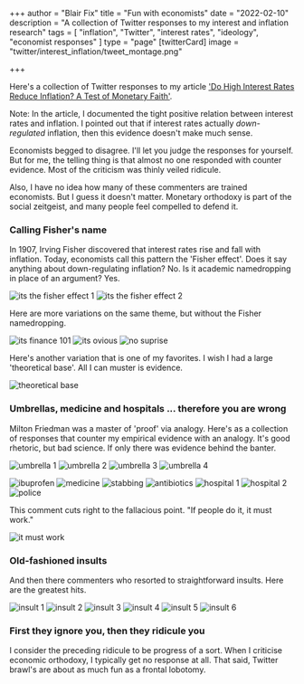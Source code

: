 +++
author = "Blair Fix"
title =  "Fun with economists"
date = "2022-02-10"
description = "A collection of Twitter responses to my interest and inflation research"
tags = [ "inflation", "Twitter", "interest rates", "ideology", "economist responses" ]
type = "page"
[twitterCard]
    image = "twitter/interest_inflation/tweet_montage.png"

+++

Here's a collection of Twitter responses to my article ['Do High Interest Rates Reduce Inflation? A Test of Monetary Faith'](https://economicsfromthetopdown.com/2023/02/04/do-high-interest-rates-reduce-inflation-a-test-of-monetary-faith/). 

Note: In the article, I documented the tight positive relation between interest rates and inflation. I pointed out that if interest rates actually *down-regulated* inflation, then this evidence doesn't make much sense.

Economists begged to disagree. I'll let you judge the responses for yourself. But for me, the telling thing is that almost no one responded with counter evidence. Most of the criticism was thinly veiled ridicule.

Also, I have no idea how many of these commenters are trained economists. But I guess it doesn't matter. Monetary orthodoxy is part of the social zeitgeist, and many people feel compelled to defend it.



### Calling Fisher's name

In 1907, Irving Fisher discovered that interest rates rise and fall with inflation. Today, economists call this pattern the 'Fisher effect'.  Does it say anything about down-regulating inflation? No. Is it academic namedropping in place of an argument? Yes.

![its the fisher effect 1](interest_inflation/figures/fisher1.png)
![its the fisher effect 2](interest_inflation/figures/fisher2.png)

Here are more variations on the same theme, but without the Fisher namedropping.

![its finance 101](interest_inflation/figures/finance1.png)
![its ovious](interest_inflation/figures/finance2.png)
![no suprise](interest_inflation/figures/aha1.png)

Here's another variation that is one of my favorites. I wish I had a large 'theoretical base'. All I can muster is evidence.

![theoretical base](interest_inflation/figures/theoretical1.png)



### Umbrellas, medicine and hospitals ... therefore you are wrong

Milton Friedman was a master of 'proof' via analogy. Here's as a collection of responses that counter my empirical evidence with an analogy. It's good rhetoric, but bad science. If only there was evidence behind the banter.


![umbrella 1](interest_inflation/figures/umbrella1.png)
![umbrella 2](interest_inflation/figures/umbrella2.png)
![umbrella 3](interest_inflation/figures/umbrella3.png)
![umbrella 4](interest_inflation/figures/umbrella4.png)

![ibuprofen](interest_inflation/figures/ibuprofen1.png)
![medicine](interest_inflation/figures/medicine1.png)
![stabbing](interest_inflation/figures/stabbing1.png)
![antibiotics](interest_inflation/figures/antibiotics1.png)
![hospital 1](interest_inflation/figures/hospital1.png)
![hospital 2](interest_inflation/figures/hospital2.png)
![police](interest_inflation/figures/crime1.png)

This comment cuts right to the fallacious point. "If people do it, it must work."

![it must work](interest_inflation/figures/lag2.png)



### Old-fashioned insults

And then there commenters who resorted to straightforward insults. Here are the greatest hits.

![insult 1](interest_inflation/figures/adhom1.png)
![insult 2](interest_inflation/figures/adhom2.png)
![insult 3](interest_inflation/figures/adhom3.png)
![insult 4](interest_inflation/figures/adhom4.png)
![insult 5](interest_inflation/figures/adhom5.png)
![insult 6](interest_inflation/figures/doctorow1.png)


### First they ignore you, then they ridicule you

I consider the preceding ridicule to be progress of a sort. When I criticise economic orthodoxy, I typically get no response at all. That said, Twitter brawl's are about as much fun as a frontal lobotomy.

